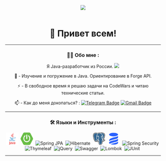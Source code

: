 <div id="header" align="center">
  <img src="https://media0.giphy.com/media/v1.Y2lkPTc5MGI3NjExOXZ4YW04YWx2d2w1YzE4azZsaTd0aXFucWt4bngyMWN6NXloa3YxYiZlcD12MV9pbnRlcm5hbF9naWZfYnlfaWQmY3Q9Zw/MeJgB3yMMwIaHmKD4z/giphy.gif" width="250"/>
  <div align="center">
  <img src="https://komarev.com/ghpvc/?username=admin32dev&style=flat-square&color=blue" alt=""/>
  </div>
  <div>
  <h1>
   👋 Привет всем!
  </h1>
    <p> </p>
</div>

---

### :woman_technologist: Обо мне :
Я Java-разработчик из России. <img src="https://media.giphy.com/media/WUlplcMpOCEmTGBtBW/giphy.gif" width="30">

:seedling: - Изучение и погружение в Java. Ориентирование в Forge API.

:zap: - В свободное время я решаю задачи на CodeWars и читаю технические статьи.

:mailbox: - Как до меня докопаться? : [![Telegram Badge](https://img.shields.io/badge/-Telegram-blue?style=flat&logo=Telegram&logoColor=white)](https://t.me/mihail_wynneink) [![Gmail Badge](https://img.shields.io/badge/-Gmail-red?style=flat&logo=Gmail&logoColor=white)](mailto:admiistrator55@gmail.com)

---

### :hammer_and_wrench: Языки и Инструменты :
<div>
  <img src="https://github.com/devicons/devicon/blob/master/icons/java/java-original-wordmark.svg" title="Java" alt="Java" width="40" height="40"/>&nbsp;
  <img src="https://github.com/admin32dev/admin32dev/blob/main/68747470733a2f2f74682e62696e672e636f6d2f74682f6964%20(1).png?raw=true" title="Spring Boot" alt="Spring Boot" width="40" height="40"/>&nbsp;
  <img src="https://th.bing.com/th/id/R.ca9a7de66760b4959e2374f6f953216b?rik=8KgPmIotxMl7zw&riu=http%3a%2f%2fwww.t2ti.com%2fimages%2fsiscom-spring%2fspring-data.png&ehk=rj%2bO7Ah63D1FiIeNdhFfdJMUTG5KICqxNleB4asRARY%3d&risl=&pid=ImgRaw&r=0" title="Spring Boot" alt="Spring JPA" width="40" height="40"/>&nbsp;
  <img src="https://addonwebsolutions.com/wp-content/uploads/2018/11/hibernate.png" title="Hibernate" alt="Hibernate" width="40" height="40"/>&nbsp;
  <img src="https://github.com/admin32dev/admin32dev/blob/main/68747470733a2f2f74682e62696e672e636f6d2f74682f6964%20(2).png?raw=true" title="PostgreSQL" alt="PostgreSQL" width="40" height="40"/>&nbsp;
  <img src="https://github.com/admin32dev/admin32dev/blob/main/68747470733a2f2f74682e62696e672e636f6d2f74682f6964%20(3).png?raw=true" title="Liquibase" alt="Liquibase" width="40" height="40"/>&nbsp;
  <img src="https://www.javacodegeeks.com/wp-content/uploads/2014/07/spring-security-project.png" title="Spring Security" alt="Spring Security" width="40" height="40"/>&nbsp;
  <img src="https://avatars.githubusercontent.com/u/1492367?s=400&v=4" title="Thymeleaf" alt="Thymeleaf" width="40" height="40"/>&nbsp;
  <img src="https://static-00.iconduck.com/assets.00/jquery-original-icon-256x247-abkbtq8l.png" title="jQuery" alt="jQuery" width="40" height="40"/>&nbsp;
  <img src="https://th.bing.com/th/id/R.e3ea51dbe8c20547b6633bac6f7daf03?rik=l1XoDjjflWjmfg&pid=ImgRaw&r=0" title="Swagger" alt="Swagger" width="40" height="40"/>&nbsp;
  <img src="https://th.bing.com/th/id/R.a0b5d3476a532587a9d84469108c3438?rik=DyKsYlC0P31nbQ&pid=ImgRaw&r=0&sres=1&sresct=1" title="Lombok" alt="Lombok" width="40" height="40"/>&nbsp;
    <img src="https://w7.pngwing.com/pngs/928/911/png-transparent-junit-software-testing-spring-framework-unit-testing-java-others-miscellaneous-text-trademark-thumbnail.png" title="JUnit" alt="JUnit" width="40" height="40"/>&nbsp;
</div>

---
